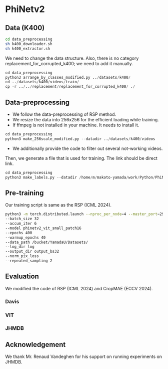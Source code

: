 # PhiNetv2

## Data (K400)

```sh
cd data_preprocessing
sh k400_downloader.sh
sh k400_extractor.sh
```

We need to change the data structure. Also, there is no category replacement_for_corrupted_k400; we need to add it manually. 

```python
cd data_preprocessing
python3 arrange_by_classes_modified.py ../datasets/k400/
cd ../datasets/k400/videos/train/
cp -r ../../replacement/replacement_for_corrupted_k400/ ./
```



## Data-preprocessing
- We follow the data-preprocessing of RSP method. 
- We resize the data into 256x256 for the efficient loading while training.
- If ffmpeg is not installed in your machine. It needs to install it.

```python
cd data_preprocessing
python3 make_256scale_modified.py --datadir ../datasets/k400/videos
```
- We additionally provide the code to filter out several not-working videos.

Then, we generate a file that is used for training. The link should be direct link. 

```python
cd data_preprocessing
python3 make_labels.py --datadir /home/m/makoto-yamada/work/Python/PhiNetv2/datasets/k400/videos --filedir /home/m/makoto-yamada/work/Python/PhiNetv2/datasets/k400/videos/train2
```

## Pre-training
Our training script is same as the RSP (ICML 2024). 

```sh
python3 -m torch.distributed.launch --nproc_per_node=4 --master_port=29500 main_pretrain_phinetv2.py
--batch_size 32
--accum_iter 6
--model phinetv2_vit_small_patch16
--epochs 400
--warmup_epochs 40
--data_path /bucket/YamadaU/Datasets/
--log_dir log
--output_dir output_bs32
--norm_pix_loss
--repeated_sampling 2 
```

## Evaluation
We modified the code of RSP (ICML 2024) and CropMAE (ECCV 2024). 

### Davis

### VIT

### JHMDB

## Acknowledgement
We thank Mr. Renaud Vandeghen for his support on running experiments on JHMDB.

